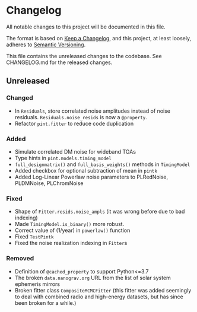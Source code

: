 # Changelog
All notable changes to this project will be documented in this file.

The format is based on [Keep a Changelog](https://keepachangelog.com/en/1.0.0/),
and this project, at least loosely, adheres to [Semantic Versioning](https://semver.org/spec/v2.0.0.html).

This file contains the unreleased changes to the codebase. See CHANGELOG.md for
the released changes.

## Unreleased
### Changed
- In `Residuals`, store correlated noise amplitudes instead of noise residuals. `Residuals.noise_resids` is now a `@property`.
- Refactor `pint.fitter` to reduce code duplication
### Added
- Simulate correlated DM noise for wideband TOAs
- Type hints in `pint.models.timing_model`
- `full_designmatrix()` and `full_basis_weights()` methods in `TimingModel`
- Added checkbox for optional subtraction of mean in `pintk`
- Added Log-Linear Powerlaw noise parameters to PLRedNoise, PLDMNoise, PLChromNoise
### Fixed
- Shape of `Fitter.resids.noise_ampls` (it was wrong before due to bad indexing)
- Made `TimingModel.is_binary()` more robust.
- Correct value of (1/year) in `powerlaw()` function
- Fixed `TestPintk`
- Fixed the noise realization indexing in `Fitter`s
### Removed
- Definition of `@cached_property` to support Python<=3.7
- The broken `data.nanograv.org` URL from the list of solar system ephemeris mirrors
- Broken fitter class `CompositeMCMCFitter` (this fitter was added seemingly to deal with combined radio and high-energy datasets, but has since been broken for a while.)
